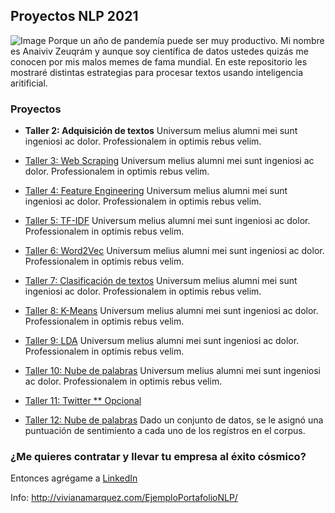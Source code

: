 ## Proyectos NLP 2021

![Image](https://pbs.twimg.com/media/EzENMIgWgAA9ETp?format=jpg&name=small)
Porque un año de pandemía puede ser muy productivo. Mi nombre es Anaiviv Zeuqrám y aunque soy científica de datos ustedes quizás me conocen por mis malos memes de fama mundial. En este repositorio les mostraré distintas estrategias para procesar textos usando inteligencia aritificial. 
                                                                                                              

### Proyectos

- **Taller 2: Adquisición de textos**
Universum melius alumni mei sunt ingeniosi ac dolor. Professionalem in optimis rebus velim.

- [Taller 3: Web Scraping]()
Universum melius alumni mei sunt ingeniosi ac dolor. Professionalem in optimis rebus velim.

- [Taller 4: Feature Engineering]()
Universum melius alumni mei sunt ingeniosi ac dolor. Professionalem in optimis rebus velim.

- [Taller 5: TF-IDF]()
Universum melius alumni mei sunt ingeniosi ac dolor. Professionalem in optimis rebus velim.

- [Taller 6: Word2Vec]()
Universum melius alumni mei sunt ingeniosi ac dolor. Professionalem in optimis rebus velim.

- [Taller 7: Clasificación de textos]()
Universum melius alumni mei sunt ingeniosi ac dolor. Professionalem in optimis rebus velim.

- [Taller 8: K-Means]()
Universum melius alumni mei sunt ingeniosi ac dolor. Professionalem in optimis rebus velim.

- [Taller 9: LDA]()
Universum melius alumni mei sunt ingeniosi ac dolor. Professionalem in optimis rebus velim.

- [Taller 10: Nube de palabras]()
Universum melius alumni mei sunt ingeniosi ac dolor. Professionalem in optimis rebus velim.

- [Taller 11: Twitter ** Opcional](https://www.youtube.com/watch?v=lPhYYRL-llk&ab_channel=manuelcascales)


- [Taller 12: Nube de palabras](https://www.youtube.com/watch?v=lPhYYRL-llk&ab_channel=manuelcascales)
Dado un conjunto de datos, se le asignó una puntuación de sentimiento a cada uno de los regístros en el corpus.


### ¿Me quieres contratar y llevar tu empresa al éxito cósmico? 

Entonces agrégame a [LinkedIn](https://www.linkedin.com/in/vivianamarquez/)

Info: http://vivianamarquez.com/EjemploPortafolioNLP/

